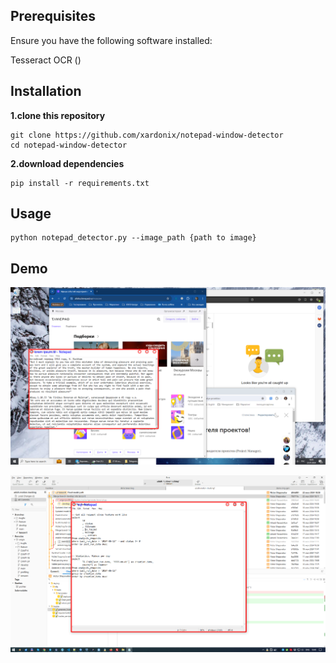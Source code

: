 ## Prerequisites

Ensure you have the following software installed:

Tesseract OCR ()

## Installation

**1.clone this repository**

```
git clone https://github.com/xardonix/notepad-window-detector
cd notepad-window-detector
```
**2.download dependencies**

```
pip install -r requirements.txt
```

## Usage

```
python notepad_detector.py --image_path {path to image}
```

## Demo

![](images/result_examples/5.png)

![](images/result_examples/3.png)
